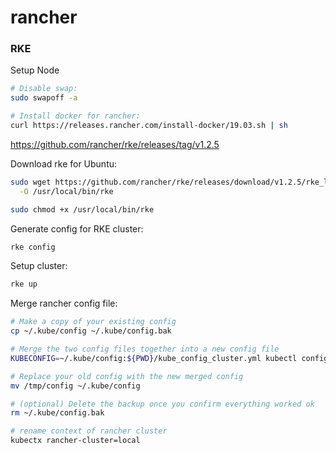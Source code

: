 # rancher

### RKE

Setup Node
```bash
# Disable swap:
sudo swapoff -a

# Install docker for rancher:
curl https://releases.rancher.com/install-docker/19.03.sh | sh
```

https://github.com/rancher/rke/releases/tag/v1.2.5

Download rke for Ubuntu:
```bash
sudo wget https://github.com/rancher/rke/releases/download/v1.2.5/rke_linux-amd64 \
  -O /usr/local/bin/rke

sudo chmod +x /usr/local/bin/rke
```

Generate config for RKE cluster:
```bash
rke config
```

Setup cluster:
```bash
rke up
```

Merge rancher config file:
```bash
# Make a copy of your existing config
cp ~/.kube/config ~/.kube/config.bak

# Merge the two config files together into a new config file
KUBECONFIG=~/.kube/config:${PWD}/kube_config_cluster.yml kubectl config view --flatten > /tmp/config

# Replace your old config with the new merged config
mv /tmp/config ~/.kube/config

# (optional) Delete the backup once you confirm everything worked ok
rm ~/.kube/config.bak

# rename context of rancher cluster
kubectx rancher-cluster=local
```

